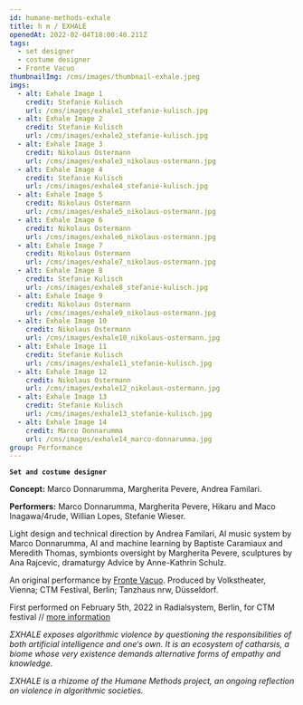 ```yaml
---
id: humane-methods-exhale
title: h m / EXHALE
openedAt: 2022-02-04T18:00:40.211Z
tags:
  - set designer
  - costume designer
  - Fronte Vacuo
thumbnailImg: /cms/images/thumbnail-exhale.jpeg
imgs:
  - alt: Exhale Image 1
    credit: Stefanie Kulisch
    url: /cms/images/exhale1_stefanie-kulisch.jpg
  - alt: Exhale Image 2
    credit: Stefanie Kulisch
    url: /cms/images/exhale2_stefanie-kulisch.jpg
  - alt: Exhale Image 3
    credit: Nikolaus Ostermann
    url: /cms/images/exhale3_nikolaus-ostermann.jpg
  - alt: Exhale Image 4
    credit: Stefanie Kulisch
    url: /cms/images/exhale4_stefanie-kulisch.jpg
  - alt: Exhale Image 5
    credit: Nikolaus Ostermann
    url: /cms/images/exhale5_nikolaus-ostermann.jpg
  - alt: Exhale Image 6
    credit: Nikolaus Ostermann
    url: /cms/images/exhale6_nikolaus-ostermann.jpg
  - alt: Exhale Image 7
    credit: Nikolaus Ostermann
    url: /cms/images/exhale7_nikolaus-ostermann.jpg
  - alt: Exhale Image 8
    credit: Stefanie Kulisch
    url: /cms/images/exhale8_stefanie-kulisch.jpg
  - alt: Exhale Image 9
    credit: Nikolaus Ostermann
    url: /cms/images/exhale9_nikolaus-ostermann.jpg
  - alt: Exhale Image 10
    credit: Nikolaus Ostermann
    url: /cms/images/exhale10_nikolaus-ostermann.jpg
  - alt: Exhale Image 11
    credit: Stefanie Kulisch
    url: /cms/images/exhale11_stefanie-kulisch.jpg
  - alt: Exhale Image 12
    credit: Nikolaus Ostermann
    url: /cms/images/exhale12_nikolaus-ostermann.jpg
  - alt: Exhale Image 13
    credit: Stefanie Kulisch
    url: /cms/images/exhale13_stefanie-kulisch.jpg
  - alt: Exhale Image 14
    credit: Marco Donnarumma
    url: /cms/images/exhale14_marco-donnarumma.jpg
group: Performance
---
```

**`Set and costume designer`**

**Concept:** Marco Donnarumma, Margherita Pevere, Andrea Familari.

**Performers:** Marco Donnarumma, Margherita Pevere, Hikaru and Maco Inagawa/4rude, Willian Lopes, Stefanie Wieser.

Light design and technical direction by Andrea Familari, AI music system by Marco Donnarumma, AI and machine learning by Baptiste Caramiaux and Meredith Thomas, symbionts oversight by Margherita Pevere, sculptures by Ana Rajcevic, dramaturgy Advice by Anne-Kathrin Schulz.

An original performance by [Fronte Vacuo](http://frontevacuo.com). Produced by Volkstheater, Vienna; CTM Festival, Berlin; Tanzhaus nrw, Düsseldorf.

First performed on February 5th, 2022 in Radialsystem, Berlin, for CTM festival // [more information](https://www.ctm-festival.de/festival-2022/programme/features/humane-methods-sxhale)

_ΣXHALE exposes algorithmic violence by questioning the responsibilities of both artificial intelligence and one‘s own. It is an ecosystem of catharsis, a biome whose very existence demands alternative forms of empathy and knowledge._

_ΣXHALE is a rhizome of the Humane Methods project, an ongoing reflection on violence in algorithmic societies._
